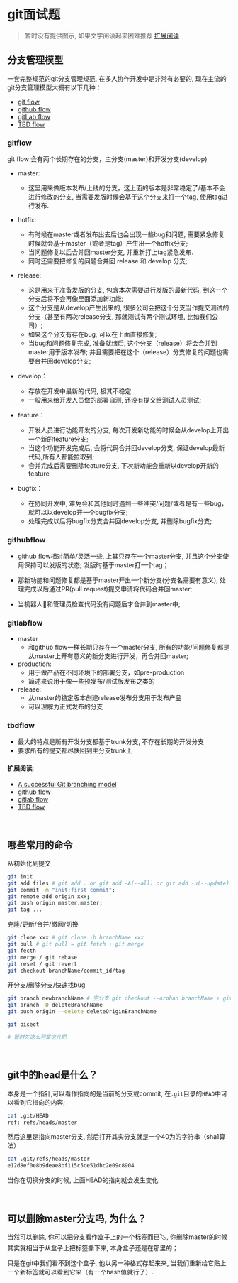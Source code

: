 # git面试题

> 暂时没有提供图示, 如果文字阅读起来困难推荐 [扩展阅读](#扩展阅读:)

## **分支管理模型**

一套完整规范的git分支管理规范, 在多人协作开发中是非常有必要的, 现在主流的git分支管理模型大概有以下几种：

- [git flow](#gitflow)
- [github flow](#githubflow)
- [gitLab flow](#gitlabflow)
- [TBD flow](#tbdflow)

### gitflow
git flow 会有两个长期存在的分支，主分支(master)和开发分支(develop)
- master: 
    - 这里用来做版本发布/上线的分支，这上面的版本是非常稳定了/基本不会进行修改的分支, 当需要发版时候会基于这个分支来打一个tag, 使用tag进行发布.

- hotfix: 
    - 有时候在master或者发布出去后也会出现一些bug和问题, 需要紧急修复时候就会基于master（或者是tag）产生出一个hotfix分支;
    - 当问题修复以后合并回master分支, 并重新打上tag紧急发布.
    - 同时还需要把修复的问题合并回 release 和 develop 分支;

- release:
    - 这是用来于准备发版的分支, 包含本次需要进行发版的最新代码, 到这一个分支后将不会再像里面添加新功能;
    - 这个分支是从develop产生出来的, 很多公司会把这个分支当作提交测试的分支（甚至有两次release分支, 那就测试有两个测试环境, 比如我们公司）;
    - 如果这个分支有存在bug, 可以在上面直接修复;
    - 当bug和问题修复完成, 准备就绪后, 这个分支（release）将会合并到master用于版本发布; 并且需要把在这个（release）分支修复的问题也需要合并回develop分支;

- develop：
    - 存放在开发中最新的代码, 极其不稳定
    - 一般用来给开发人员做的部署自测, 还没有提交给测试人员测试;

- feature：
    - 开发人员进行功能开发的分支, 每次开发新功能的时候会从develop上开出一个新的feature分支;
    - 当这个功能开发完成后, 会将代码合并回develop分支, 保证develop最新代码,所有人都能拉取到;
    - 合并完成后需要删除feature分支, 下次新功能会重新以develop开新的feature

- bugfix：
    - 在协同开发中, 难免会和其他同时遇到一些冲突/问题/或者是有一些bug，就可以以develop开一个bugfix分支;
    - 处理完成以后将bugfix分支合并回develop分支, 并删除bugfix分支;

### githubflow

- github flow相对简单/灵活一些, 上其只存在一个master分支, 并且这个分支使用保持可以发版的状态; 发版时基于master打一个tag；

- 那新功能和问题修复都是基于master开出一个新分支(分支名需要有意义), 处理完成以后通过PR(pull request)提交申请将代码合并回master;

- 当机器人🤖️和管理员检查代码没有问题后才合并到master中;

### gitlabflow
- master
    - 和github flow一样长期只存在一个master分支, 所有的功能/问题修复都是从master上开有意义的新分支进行开发，再合并回master;
- production:
    - 用于做产品在不同环境下的部署分支，如pre-production
    - 简述来说用于像一些预发布/测试版发布之类的
- release:
    - 从master的稳定版本创建release发布分支用于发布产品
    - 可以理解为正式发布的分支

### tbdflow
- 最大的特点是所有开发分支都基于trunk分支, 不存在长期的开发分支
- 要求所有的提交都尽快回到主分支trunk上

#### 扩展阅读: 
- [A successful Git branching model](https://nvie.com/posts/a-successful-git-branching-model/)
- [github flow](https://githubflow.github.io/)
- [gitlab flow](https://www.jianshu.com/p/0080df2c2d8c)
- [TBD flow](https://trunkbaseddevelopment.com/)

<br>

## **哪些常用的命令**
从初始化到提交
```bash
git init
git add files # git add . or git add -A(--all) or git add -u(--update) files
git commit -m "init:first commit";
git remote add origin xxx;
git push origin master:master;
git tag ...
```
克隆/更新/合并/撤回/切换
```bash
git clone xxx # git clone -b branchName xxx
git pull # git pull = git fetch + git merge
git fecth
git merge / git rebase
git reset / git revert
git checkout branchName/commit_id/tag
```
开分支/删除分支/快速找bug
```bash
git branch newbranchName # 空分支 git checkout --orphan branchName + git rm -rf .
git branch -D deleteBranchName
git push origin --delete deleteOriginBranchName

git bisect

# 暂时先这么列举这儿把
```

<br>

## git中的head是什么？
本身是一个指针,可以看作指向的是当前的分支或commit, 在`.git`目录的`HEAD`中可以看到它指向的内容;

```bash
cat .git/HEAD
ref: refs/heads/master
```

然后这里是指向master分支, 然后打开其实分支就是一个40为的字符串（sha1算法）
```bash
cat .git/refs/heads/master
e12d8ef0e8b9deae8bf115c5ce51dbc2e09c8904
```

当你在切换分支的时候, 上面HEAD的指向就会发生变化

<br>

## 可以删除master分支吗, 为什么？

当然可以删除, 你可以把分支看作盒子上的一个标签而已🏷️, 你删除master的时候其实就相当于从盒子上把标签撕下来, 本身盒子还是在那里的；

只是在git中我们看不到这个盒子, 他以另一种格式存起来来, 当我们重新给它贴上一个新标签就可以看到它来（有一个hash值就行了）.